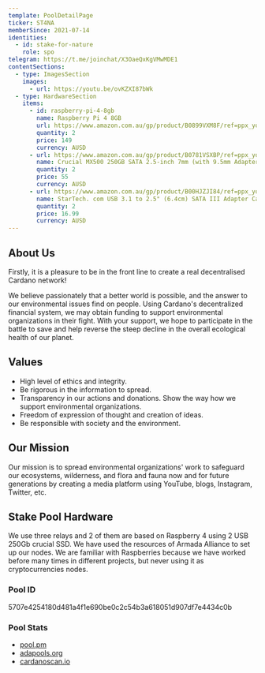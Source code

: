 ```yaml
---
template: PoolDetailPage
ticker: ST4NA
memberSince: 2021-07-14
identities: 
  - id: stake-for-nature
    role: spo
telegram: https://t.me/joinchat/X3OaeQxKgVMwMDE1
contentSections:
  - type: ImagesSection
    images:
      - url: https://youtu.be/ovKZXI87bWk
  - type: HardwareSection
    items:
      - id: raspberry-pi-4-8gb
        name: Raspberry Pi 4 8GB
        url: https://www.amazon.com.au/gp/product/B0899VXM8F/ref=ppx_yo_dt_b_asin_title_o09_s00?ie=UTF8&psc=1
        quantity: 2
        price: 149
        currency: AUSD
      - url: https://www.amazon.com.au/gp/product/B0781VSXBP/ref=ppx_yo_dt_b_asin_title_o08_s00?ie=UTF8&psc=1
        name: Crucial MX500 250GB SATA 2.5-inch 7mm (with 9.5mm Adapter) Internal SSD, 250, CT250MX500SSD1,Blue/Gray
        quantity: 2
        price: 55
        currency: AUSD
      - url: https://www.amazon.com.au/gp/product/B00HJZJI84/ref=ppx_yo_dt_b_asin_title_o09_s00?ie=UTF8&psc=1
        name: StarTech. com USB 3.1 to 2.5" (6.4cm) SATA III Adapter Cable with UASP - USB 3.1 to SATA SSD/HDD Converter/Adapter Cable
        quantity: 2
        price: 16.99
        currency: AUSD
---
```


## About Us

Firstly, it is a pleasure to be in the front line to create a real decentralised Cardano network!

We believe passionately that a better world is possible, and the answer to our environmental issues find on people. Using Cardano's decentralized financial system, we may obtain funding to support environmental organizations in their fight. With your support, we hope to participate in the battle to save and help reverse the steep decline in the overall ecological health of our planet.

## Values

- High level of ethics and integrity.
- Be rigorous in the information to spread.
- Transparency in our actions and donations. Show the way how we support environmental organizations.
- Freedom of expression of thought and creation of ideas.
- Be responsible with society and the environment.

## Our Mission

Our mission is to spread environmental organizations' work to safeguard our ecosystems, wilderness, and flora and fauna now and for future generations by creating a media platform using YouTube, blogs, Instagram, Twitter, etc.

## Stake Pool Hardware

We use three relays and 2 of them are based on Raspberry 4 using 2 USB 250Gb crucial SSD. We have used the resources of Armada Alliance to set up our nodes. We are familiar with Raspberries because we have worked before many times in different projects, but never using it as cryptocurrencies nodes.

###  Pool ID
5707e4254180d481a4f1e690be0c2c54b3a618051d907df7e4434c0b

### Pool Stats
- [pool.pm](https://pool.pm/5707e4254180d481a4f1e690be0c2c54b3a618051d907df7e4434c0b)
- [adapools.org](https://adapools.org/pool/5707e4254180d481a4f1e690be0c2c54b3a618051d907df7e4434c0b)
- [cardanoscan.io](https://cardanoscan.io/pool/5707e4254180d481a4f1e690be0c2c54b3a618051d907df7e4434c0b)

